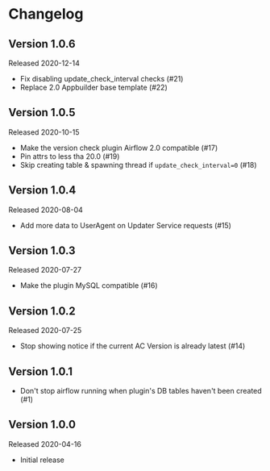 # Changelog

## Version 1.0.6

Released 2020-12-14

- Fix disabling update_check_interval checks (#21)
- Replace 2.0 Appbuilder base template (#22)

## Version 1.0.5

Released 2020-10-15

- Make the version check plugin Airflow 2.0 compatible (#17)
- Pin attrs to less tha 20.0 (#19) 
- Skip creating table & spawning thread if `update_check_interval=0` (#18)

## Version 1.0.4

Released 2020-08-04

- Add more data to UserAgent on Updater Service requests (#15)

## Version 1.0.3

Released 2020-07-27

- Make the plugin MySQL compatible (#16)

## Version 1.0.2

Released 2020-07-25

- Stop showing notice if the current AC Version is already latest (#14)

## Version 1.0.1

- Don't stop airflow running when plugin's DB tables haven't been created (#1)

## Version 1.0.0

Released 2020-04-16

- Initial release
